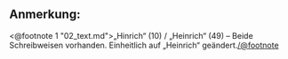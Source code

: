 Anmerkung:
----------

<@footnote 1 "02_text.md">„Hinrich“ (10) / „Heinrich“ (49) – Beide Schreibweisen
vorhanden. Einheitlich auf „Heinrich“ geändert.</@footnote>



